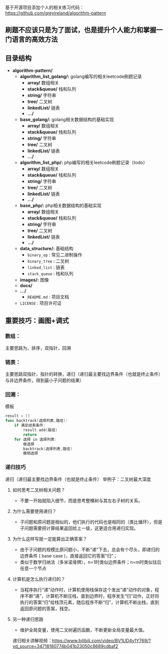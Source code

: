 基于开源项目添加个人的相关练习代码：https://github.com/greyireland/algorithm-pattern

## 刷题不应该只是为了面试，也是提升个人能力和掌握一门语言的高效方法

## 目录结构 

- **algorithm-pattern/**
   - **algorithm_list_golang/:** golang编写的相关leetcode刷题记录
      - **array/** 数组相关
      - **stack&queue/** 栈和队列
      - **string/** 字符串
      - **tree/** 二叉树  
      - **linkedList/** 链表
      - **.../**
   - **base_golang/:** golang相关数据结构的基础实现
      - **array/** 数组相关
      - **stack&queue/** 栈和队列
      - **string/** 字符串
      - **tree/** 二叉树
      - **linkedList/** 链表
      - **.../**
  - **algorithm_list_php/:** php编写的相关leetcode刷题记录（todo）
      - **array/** 数组相关
      - **stack&queue/** 栈和队列
      - **string/** 字符串
      - **tree/** 二叉树
      - **linkedList/** 链表
      - **.../**
  - **base_php/:** php相关数据结构的基础实现
      - **array/** 数组相关
      - **stack&queue/** 栈和队列
      - **string/** 字符串
      - **tree/** 二叉树
      - **linkedList/** 链表
      - **.../**
  - **data_structure/:**  基础结构
    - `binary_op` : 常见二进制操作
    - `binary_tree` : 二叉树
    - `linked_list` : 链表
    - `stack_queue` : 栈和队列
  - **images/:**  图像
  - **docs/**
  - **.../**
     - `README.md` : 项目文档
  - `LICENSE` : 项目许可证

  

## 重要技巧：画图+调式

### 数组：
主要思路为，排序，双指针，回溯

### 链表：
主要思路双指针，指针的转换，递归（递归最主要找边界条件（也就是终止条件）与非边界条件，得到最小子问题的结果）



### 回溯：
模板
```go
result = []
func backtrack(选择列表,路径):
    if 满足结束条件:
        result.add(路径)
        return
    for 选择 in 选择列表:
        做选择
        backtrack(选择列表,路径)
        撤销选择
```

### 递归技巧
递归（递归最主要找边界条件（也就是终止条件）
举例子：二叉树最大深度
1. 如何思考二叉树相关问题？
    - 不要一开始就陷入细节，而是思考整棵树与其左右子树的关系。
2. 为什么需要使用递归？
    - 子问题和原问题是相似的，他们执行的代码也是相同的（类比循环），但是子问题需要把计算结果返回给上一级，这更适合用递归实现。
3. 为什么这样写就一定能算出正确答案？
    - 由于子问题的规模比原问题小，不断“递”下去，总会有个尽头，即递归的边界条件 ( base case )，直接返回它的答案“归”；
    - 类似于数学归纳法（多米诺骨牌），n=1时类似边界条件；n=m时类似往后任意一个节点
4. 计算机是怎么执行递归的？
    - 当程序执行“递”动作时，计算机使用栈保存这个发出“递”动作的对象，程序不断“递”，计算机不断压栈，直到边界时，程序发生“归”动作，正好将执行的答案“归”给栈顶元素，随后程序不断“归”，计算机不断出栈，直到返回原问题的答案，栈空。
5. 另一种递归思路
    - 维护全局变量，使用二叉树遍历函数，不断更新全局变量最大值。
    
    递归相关讲解视频：https://www.bilibili.com/video/BV1UD4y1Y769/?vd_source=34718180774b041b23050c8689cdbaf2

